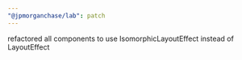 ```yaml
---
"@jpmorganchase/lab": patch
---
```


refactored all components to use IsomorphicLayoutEffect instead of LayoutEffect
